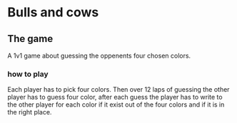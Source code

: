 # Bulls and cows
## The game
A 1v1 game about guessing the oppenents four chosen colors.
### how to play
Each player has to pick four colors. Then over 12 laps of guessing the other player has to guess four color, after each guess the player has to write to the other player for each color if it exist out of the four colors and if it is in the right place.